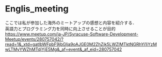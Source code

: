 # Englis_meeting

ここでは私が参加した海外のミートアップの感想と内容を紹介する．
<br>
英語力とプログラミング力を同時に向上させることが目的
<br>
https://www.meetup.com/ja-JP/Syracuse-Software-Development-Meetup/events/280757042/?read=1&_xtd=gatlbWFpbF9jbGlja9oAJGE0M2ZhZjk5LWZlMTktNGRhYi1iYzMwLTMyYWZhMTdjYjE5Mg&_af=event&_af_eid=280757042
